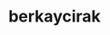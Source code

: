 ---
title: berkaycirak
github: https://github.com/berkaycirak
mode: dark
transition: 3s
archetype:
- Minimalistic
---